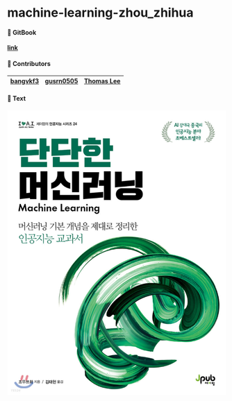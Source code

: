 # machine-learning-zhou\_zhihua

#### 📘 GitBook

****[**link**](https://bangvkf3.gitbook.io/machine-learning-zhou\_zhihua)****



#### 👥 Contributors

| [bangvkf3](https://github.com/bangvkf3) | [gusrn0505](https://github.com/gusrn0505) | [Thomas Lee](https://github.com/tomtom1103) |
| --------------------------------------- | ----------------------------------------- | ------------------------------------------- |



#### 📖 Text

![](<.gitbook/assets/image (1).png>)

